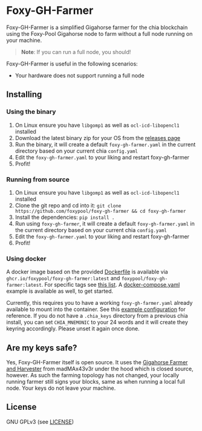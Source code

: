 Foxy-GH-Farmer
======

Foxy-GH-Farmer is a simplified Gigahorse farmer for the chia blockchain using the Foxy-Pool Gigahorse node to farm without a full node running on your machine.

> **Note**:
> If you can run a full node, you should!

Foxy-GH-Farmer is useful in the following scenarios:
- Your hardware does not support running a full node

## Installing

### Using the binary

1. On Linux ensure you have `libgomp1` as well as `ocl-icd-libopencl1` installed
2. Download the latest binary zip for your OS from the [releases page](https://github.com/foxypool/foxy-gh-farmer/releases/latest)
3. Run the binary, it will create a default `foxy-gh-farmer.yaml` in the current directory based on your current chia `config.yaml`
4. Edit the `foxy-gh-farmer.yaml` to your liking and restart foxy-gh-farmer
5. Profit!

### Running from source

1. On Linux ensure you have `libgomp1` as well as `ocl-icd-libopencl1` installed
2. Clone the git repo and cd into it: `git clone https://github.com/foxypool/foxy-gh-farmer && cd foxy-gh-farmer`
3. Install the dependencies: `pip install .`
4. Run using `foxy-gh-farmer`, it will create a default `foxy-gh-farmer.yaml` in the current directory based on your current chia `config.yaml`
5. Edit the `foxy-gh-farmer.yaml` to your liking and restart foxy-gh-farmer
6. Profit!

### Using docker

A docker image based on the provided [Dockerfile](https://github.com/foxypool/foxy-gh-farmer/blob/main/Dockerfile) is available via `ghcr.io/foxypool/foxy-gh-farmer:latest` and `foxypool/foxy-gh-farmer:latest`.
For specific tags see [this list](https://github.com/foxypool/foxy-gh-farmer/pkgs/container/foxy-gh-farmer).
A [docker-compose.yaml](https://github.com/foxypool/foxy-gh-farmer/blob/main/docker-compose.yaml) example is available as well, to get started.

Currently, this requires you to have a working `foxy-gh-farmer.yaml` already available to mount into the container. See this [example configuration](https://docs.foxypool.io/proof-of-spacetime/foxy-gh-farmer/configuration/#example-configuration) for reference.
If you do not have a `.chia_keys` directory from a previous chia install, you can set `CHIA_MNEMONIC` to your 24 words and it will create they keyring accordingly. Please unset it again once done.

## Are my keys safe?

Yes, Foxy-GH-Farmer itself is open source. It uses the [Gigahorse Farmer and Harvester](https://github.com/madMAx43v3r/chia-gigahorse) from madMAx43v3r under the hood which is closed source, however. As such the farming topology has not changed, your locally running farmer still signs your blocks, same as when running a local full node. Your keys do not leave your machine.

## License

GNU GPLv3 (see [LICENSE](https://github.com/foxypool/foxy-gh-farmer/blob/main/LICENSE))
